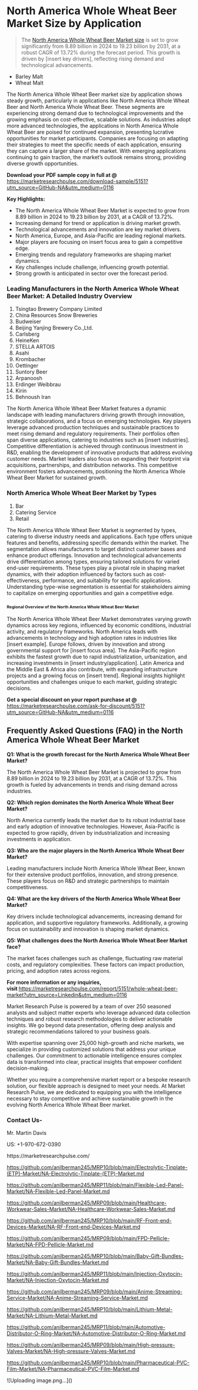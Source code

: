 <h1>North America Whole Wheat Beer Market&nbsp;Size by Application</h1><blockquote><p>The <a href="https://marketresearchpulse.com/download-sample/5151?utm_source=GitHub-NA&amp;utm_medium=0116">North America Whole Wheat Beer Market size</a> is set to grow significantly from 8.89 billion in 2024 to 19.23 billion by 2031, at a robust CAGR of 13.72% during the forecast period. This growth is driven by [insert key drivers], reflecting rising demand and technological advancements.</p></blockquote><ul><li>Barley Malt<li> Wheat Malt</li></ul><p>The North America Whole Wheat Beer market size by application shows steady growth, particularly in applications like North America Whole Wheat Beer and North America Whole Wheat Beer. These segments are experiencing strong demand due to technological improvements and the growing emphasis on cost-effective, scalable solutions. As industries adopt more advanced technologies, the applications in North America Whole Wheat Beer are poised for continued expansion, presenting lucrative opportunities for market participants. Companies are focusing on adapting their strategies to meet the specific needs of each application, ensuring they can capture a larger share of the market. With emerging applications continuing to gain traction, the market’s outlook remains strong, providing diverse growth opportunities.</p><p><strong>Download your PDF sample copy in full at @ </strong><a href="https://marketresearchpulse.com/download-sample/5151?utm_source=GitHub-NA&amp;utm_medium=0116">https://marketresearchpulse.com/download-sample/5151?utm_source=GitHub-NA&amp;utm_medium=0116</a></p><p><strong>Key Highlights: </strong></p><ul><li>The North America Whole Wheat Beer Market is expected to grow from 8.89 billion in 2024 to 19.23 billion by 2031, at a CAGR of 13.72%.</li><li>Increasing demand for trend or application is driving market growth.</li><li>Technological advancements and innovation are key market drivers.</li><li>North America, Europe, and Asia-Pacific are leading regional markets.</li><li>Major players are focusing on insert focus area to gain a competitive edge.</li><li>Emerging trends and regulatory frameworks are shaping market dynamics.</li><li>Key challenges include challenge, influencing growth potential.</li><li>Strong growth is anticipated in sector over the forecast period.</li></ul><h3>Leading Manufacturers in the North America Whole Wheat Beer Market: A Detailed Industry Overview</h3><ol><li>Tsingtao Brewery Company Limited</li><li>China Resources Snow Breweries</li><li>Budweiser</li><li>Beijing Yanjing Brewery Co.,Ltd.</li><li>Carlsberg</li><li>HeineKen</li><li>STELLA ARTOIS</li><li>Asahi</li><li>Krombacher</li><li>Oettinger</li><li>Suntory Beer</li><li>Arpanoosh</li><li>Erdinger Weibbrau</li><li>Kirin</li><li>Behnoush Iran</li></ol><div class="flex max-w-full flex-col flex-grow"><div class="min-h-8 text-message flex w-full flex-col items-end gap-2 whitespace-normal break-words [.text-message+&amp;]:mt-5" dir="auto" data-message-author-role="assistant" data-message-id="fd8432e4-4910-450d-b182-61b7bfb0a01f" data-message-model-slug="gpt-4o"><div class="flex w-full flex-col gap-1 empty:hidden first:pt-[3px]"><div class="markdown prose w-full break-words dark:prose-invert light"><p>The North America Whole Wheat Beer Market features a dynamic landscape with leading manufacturers driving growth through innovation, strategic collaborations, and a focus on emerging technologies. Key players leverage advanced production techniques and sustainable practices to meet rising demand and regulatory requirements. Their portfolios often span diverse applications, catering to industries such as [insert industries]. Competitive differentiation is achieved through continuous investment in R&amp;D, enabling the development of innovative products that address evolving customer needs. Market leaders also focus on expanding their footprint via acquisitions, partnerships, and distribution networks. This competitive environment fosters advancements, positioning the North America Whole Wheat Beer Market for sustained growth.</p></div></div></div></div><h3>North America Whole Wheat Beer Market by Types</h3><ol><li>Bar<li> Catering Service<li> Retail</li></ol><div class="flex max-w-full flex-col flex-grow"><div class="min-h-8 text-message flex w-full flex-col items-end gap-2 whitespace-normal break-words [.text-message+&amp;]:mt-5" dir="auto" data-message-author-role="assistant" data-message-id="084470be-0bb7-4664-bddf-5156b4f41249" data-message-model-slug="gpt-4o-mini"><div class="flex w-full flex-col gap-1 empty:hidden first:pt-[3px]"><div class="markdown prose w-full break-words dark:prose-invert light"><p>The North America Whole Wheat Beer Market is segmented by types, catering to diverse industry needs and applications. Each type offers unique features and benefits, addressing specific demands within the market. The segmentation allows manufacturers to target distinct customer bases and enhance product offerings. Innovation and technological advancements drive differentiation among types, ensuring tailored solutions for varied end-user requirements. These types play a pivotal role in shaping market dynamics, with their adoption influenced by factors such as cost-effectiveness, performance, and suitability for specific applications. Understanding type-wise segmentation is essential for stakeholders aiming to capitalize on emerging opportunities and gain a competitive edge.</p></div></div></div></div><h3><span style="font-size: 11px;">Regional Overview of the North America Whole Wheat Beer Market</span></h3><div class="flex max-w-full flex-col flex-grow"><div class="min-h-8 text-message flex w-full flex-col items-end gap-2 whitespace-normal break-words [.text-message+&amp;]:mt-5" dir="auto" data-message-author-role="assistant" data-message-id="e9038762-ce64-4e30-91c9-9bd413514231" data-message-model-slug="gpt-4o-mini"><div class="flex w-full flex-col gap-1 empty:hidden first:pt-[3px]"><div class="markdown prose w-full break-words dark:prose-invert light"><p>The North America Whole Wheat Beer Market demonstrates varying growth dynamics across key regions, influenced by economic conditions, industrial activity, and regulatory frameworks. North America leads with advancements in technology and high adoption rates in industries like [insert example]. Europe follows, driven by innovation and strong governmental support for [insert focus area]. The Asia-Pacific region exhibits the fastest growth due to rapid industrialization, urbanization, and increasing investments in [insert industry/application]. Latin America and the Middle East &amp; Africa also contribute, with expanding infrastructure projects and a growing focus on [insert trend]. Regional insights highlight opportunities and challenges unique to each market, guiding strategic decisions.</p></div></div></div></div><p><strong>Get a special discount on your report purchase at @ </strong><a href="https://marketresearchpulse.com/ask-for-discount/5151?utm_source=GitHub-NA&amp;utm_medium=0116">https://marketresearchpulse.com/ask-for-discount/5151?utm_source=GitHub-NA&amp;utm_medium=0116</a></p><h2>Frequently Asked Questions (FAQ) in the North America Whole Wheat Beer Market</h2><p><strong>Q1: What is the growth forecast for the North America Whole Wheat Beer Market?</strong></p><p>The North America Whole Wheat Beer Market is projected to grow from 8.89 billion in 2024 to 19.23 billion by 2031, at a CAGR of 13.72%. This growth is fueled by advancements in trends and rising demand across industries.</p><p><strong>Q2: Which region dominates the North America Whole Wheat Beer Market?</strong></p><p>North America currently leads the market due to its robust industrial base and early adoption of innovative technologies. However, Asia-Pacific is expected to grow rapidly, driven by industrialization and increasing investments in application.</p><p><strong>Q3: Who are the major players in the North America Whole Wheat Beer Market?</strong></p><p>Leading manufacturers include North America Whole Wheat Beer, known for their extensive product portfolios, innovation, and strong presence. These players focus on R&amp;D and strategic partnerships to maintain competitiveness.</p><p><strong>Q4: What are the key drivers of the North America Whole Wheat Beer Market?</strong></p><p>Key drivers include technological advancements, increasing demand for application, and supportive regulatory frameworks. Additionally, a growing focus on sustainability and innovation is shaping market dynamics.</p><p><strong>Q5: What challenges does the North America Whole Wheat Beer Market face?</strong></p><p>The market faces challenges such as challenge, fluctuating raw material costs, and regulatory complexities. These factors can impact production, pricing, and adoption rates across regions.</p><p><strong>For more information or any inquiries, visit&nbsp;</strong><a href="https://marketresearchpulse.com/report/5151/whole-wheat-beer-market?utm_source=Linkedin&utm_medium=0116">https://marketresearchpulse.com/report/5151/whole-wheat-beer-market?utm_source=Linkedin&utm_medium=0116</a></p><p>Market Research Pulse is powered by a team of over 250 seasoned analysts and subject matter experts who leverage advanced data collection techniques and robust research methodologies to deliver actionable insights. We go beyond data presentation, offering deep analysis and strategic recommendations tailored to your business goals.</p><p>With expertise spanning over 25,000 high-growth and niche markets, we specialize in providing customized solutions that address your unique challenges. Our commitment to actionable intelligence ensures complex data is transformed into clear, practical insights that empower confident decision-making.</p><p>Whether you require a comprehensive market report or a bespoke research solution, our flexible approach is designed to meet your needs. At Market Research Pulse, we are dedicated to equipping you with the intelligence necessary to stay competitive and achieve sustainable growth in the evolving North America Whole Wheat Beer market.</p><h3><strong>Contact Us-</strong></h3><p>Mr. Martin Davis</p><p>US: +1-970-672-0390</p><p>https://marketresearchpulse.com/</p><p><a href="https://github.com/anilberman245/MRP10/blob/main/Electrolytic-Tinplate-(ETP)-Market/NA-Electrolytic-Tinplate-(ETP)-Market.md">https://github.com/anilberman245/MRP10/blob/main/Electrolytic-Tinplate-(ETP)-Market/NA-Electrolytic-Tinplate-(ETP)-Market.md</a></p><p><a href="https://github.com/anilberman245/MRP11/blob/main/Flexible-Led-Panel-Market/NA-Flexible-Led-Panel-Market.md">https://github.com/anilberman245/MRP11/blob/main/Flexible-Led-Panel-Market/NA-Flexible-Led-Panel-Market.md</a></p><p><a href="https://github.com/anilberman245/MRP09/blob/main/Healthcare-Workwear-Sales-Market/NA-Healthcare-Workwear-Sales-Market.md">https://github.com/anilberman245/MRP09/blob/main/Healthcare-Workwear-Sales-Market/NA-Healthcare-Workwear-Sales-Market.md</a></p><p><a href="https://github.com/anilberman245/MRP10/blob/main/RF-Front-end-Devices-Market/NA-RF-Front-end-Devices-Market.md">https://github.com/anilberman245/MRP10/blob/main/RF-Front-end-Devices-Market/NA-RF-Front-end-Devices-Market.md</a></p><p><a href="https://github.com/anilberman245/MRP09/blob/main/FPD-Pellicle-Market/NA-FPD-Pellicle-Market.md">https://github.com/anilberman245/MRP09/blob/main/FPD-Pellicle-Market/NA-FPD-Pellicle-Market.md</a></p><p><a href="https://github.com/anilberman245/MRP10/blob/main/Baby-Gift-Bundles-Market/NA-Baby-Gift-Bundles-Market.md">https://github.com/anilberman245/MRP10/blob/main/Baby-Gift-Bundles-Market/NA-Baby-Gift-Bundles-Market.md</a></p><p><a href="https://github.com/anilberman245/MRP11/blob/main/Injection-Oxytocin-Market/NA-Injection-Oxytocin-Market.md">https://github.com/anilberman245/MRP11/blob/main/Injection-Oxytocin-Market/NA-Injection-Oxytocin-Market.md</a></p><p><a href="https://github.com/anilberman245/MRP09/blob/main/Anime-Streaming-Service-Market/NA-Anime-Streaming-Service-Market.md">https://github.com/anilberman245/MRP09/blob/main/Anime-Streaming-Service-Market/NA-Anime-Streaming-Service-Market.md</a></p><p><a href="https://github.com/anilberman245/MRP10/blob/main/Lithium-Metal-Market/NA-Lithium-Metal-Market.md">https://github.com/anilberman245/MRP10/blob/main/Lithium-Metal-Market/NA-Lithium-Metal-Market.md</a></p><p><a href="https://github.com/anilberman245/MRP11/blob/main/Automotive-Distributor-O-Ring-Market/NA-Automotive-Distributor-O-Ring-Market.md">https://github.com/anilberman245/MRP11/blob/main/Automotive-Distributor-O-Ring-Market/NA-Automotive-Distributor-O-Ring-Market.md</a></p><p><a href="https://github.com/anilberman245/MRP09/blob/main/High-pressure-Valves-Market/NA-High-pressure-Valves-Market.md">https://github.com/anilberman245/MRP09/blob/main/High-pressure-Valves-Market/NA-High-pressure-Valves-Market.md</a></p><p><a href="https://github.com/anilberman245/MRP10/blob/main/Pharmaceutical-PVC-Film-Market/NA-Pharmaceutical-PVC-Film-Market.md">https://github.com/anilberman245/MRP10/blob/main/Pharmaceutical-PVC-Film-Market/NA-Pharmaceutical-PVC-Film-Market.md</a></p>
![Uploading image.png…]()
